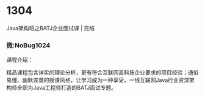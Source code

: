 # 1304
Java架构班之BATJ企业面试课 | 完结
### 微:NoBug1024 


课程介绍：

精品课程包含详实的理论分析，更有符合互联网高科技企业要求的项目经验；通俗易懂、幽默诙谐的授课风格，让学习成为一种享受，一线互联网Java行业资深架构师全职为Java工程师打造的BATJ面试专题。
